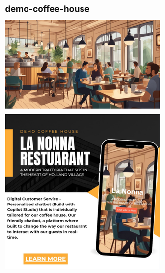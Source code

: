 # demo-coffee-house
[![IMAGE ALT TEXT HERE](https://github.com/bacdillon/demo-coffee-house/blob/master/images/main.jpg)](https://bacdillon.github.io/demo-coffee-house/)

[![IMAGE ALT TEXT HERE](https://github.com/bacdillon/demo-coffee-house/blob/master/images/01.jpg
)](https://bacdillon.github.io/demo-coffee-house/)
